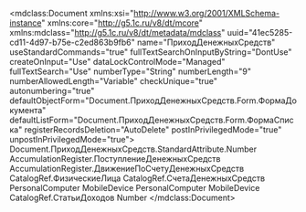 <?xml version="1.0" encoding="UTF-8"?>
<mdclass:Document xmlns:xsi="http://www.w3.org/2001/XMLSchema-instance" xmlns:core="http://g5.1c.ru/v8/dt/mcore" xmlns:mdclass="http://g5.1c.ru/v8/dt/metadata/mdclass" uuid="41ec5285-cd11-4d97-b75e-c2ed863b9fb6" name="ПриходДенежныхСредств" useStandardCommands="true" fullTextSearchOnInputByString="DontUse" createOnInput="Use" dataLockControlMode="Managed" fullTextSearch="Use" numberType="String" numberLength="9" numberAllowedLength="Variable" checkUnique="true" autonumbering="true" defaultObjectForm="Document.ПриходДенежныхСредств.Form.ФормаДокумента" defaultListForm="Document.ПриходДенежныхСредств.Form.ФормаСписка" registerRecordsDeletion="AutoDelete" postInPrivilegedMode="true" unpostInPrivilegedMode="true">
    <inputByString>Document.ПриходДенежныхСредств.StandardAttribute.Number</inputByString>
    <registerRecords>AccumulationRegister.ПоступлениеДенежныхСредств</registerRecords>
    <registerRecords>AccumulationRegister.ДвижениеПоСчетуДенежныхСредств</registerRecords>
  <synonym key="ru" value="Приход денежных средств"/>
  <objectPresentation key="ru" value="Приход денег"/>
  <listPresentation key="ru" value="Принесли"/>
  <producedTypes>
    <objectType typeId="f9a2da3e-a5d3-4503-8c2c-72b412a5788c" valueTypeId="89d8e396-6120-42fc-9ecd-d295bed7f2a1"/>
    <refType typeId="53b5c980-7751-4270-9a2c-b3b50bbf326d" valueTypeId="96aa3be5-a921-426b-bd07-f5901c24d117"/>
    <selectionType typeId="2cc32648-ada2-4fe5-a581-03081c74bb29" valueTypeId="619829ee-63be-4e1b-b33a-76ffe4ac5071"/>
    <listType typeId="6e8bed7b-7959-4183-9a82-84c00eb875b0" valueTypeId="c945a1ad-7b92-4639-a09a-38e23c95d8ca"/>
    <managerType typeId="3d2ac258-0656-4d9f-a70e-1a5124cd9b23" valueTypeId="3f9db3ba-3e59-4648-b3f5-cbe421e24c04"/>
  </producedTypes>
  <attributes uuid="2d6916fb-e2ce-41ef-8128-9b779a7152c4" name="КтоПринес" fillChecking="ShowError" fullTextSearch="Use">
    <synonym key="ru" value="Кто принес"/>
    <type>
      <types>CatalogRef.ФизическиеЛица</types>
    </type>
    <minValue xsi:type="core:NullValue"/>
    <maxValue xsi:type="core:NullValue"/>
    <fillValue xsi:type="core:NullValue"/>
  </attributes>
  <attributes uuid="aeb7c50c-a15a-4bf8-9071-c2ef09d7861b" name="СчетДенежныхСредств" fillChecking="ShowError" fullTextSearch="Use">
    <synonym key="ru" value="Счет"/>
    <type>
      <types>CatalogRef.СчетаДенежныхСредств</types>
    </type>
    <minValue xsi:type="core:NullValue"/>
    <maxValue xsi:type="core:NullValue"/>
    <fillValue xsi:type="core:NullValue"/>
  </attributes>
  <forms uuid="325e77a1-007a-4f8a-8892-41a128917f51" name="ФормаДокумента">
    <usePurposes>PersonalComputer</usePurposes>
    <usePurposes>MobileDevice</usePurposes>
    <synonym key="ru" value="Форма документа"/>
  </forms>
  <forms uuid="109ec42e-9c4b-4220-b415-7d95a6e919e2" name="ФормаСписка">
    <usePurposes>PersonalComputer</usePurposes>
    <usePurposes>MobileDevice</usePurposes>
    <synonym key="ru" value="Форма списка"/>
  </forms>
  <tabularSections uuid="2247ec5f-07e8-4b13-bcc5-80a6ef3913ac" name="Деньги">
    <synonym key="ru" value="Деньги"/>
    <producedTypes>
      <objectType typeId="9e97fa03-45c0-4f6c-a40a-6c8254f6a702" valueTypeId="fc1c9422-d72f-4970-80d2-525b431308d6"/>
      <rowType typeId="939b409c-d898-4c55-83b2-86f8c8778302" valueTypeId="51081874-bd81-4b82-965d-ff2468bc0ce4"/>
    </producedTypes>
    <attributes uuid="0739958f-a099-413f-80c6-cbe5a2832d6a" name="СтатьяДохода" fullTextSearch="Use">
      <synonym key="ru" value="Статья дохода"/>
      <type>
        <types>CatalogRef.СтатьиДоходов</types>
      </type>
      <minValue xsi:type="core:NullValue"/>
      <maxValue xsi:type="core:NullValue"/>
    </attributes>
    <attributes uuid="67a17c44-1247-4abb-9d55-990373f1c85f" name="Сумма" fullTextSearch="Use">
      <synonym key="ru" value="Сумма"/>
      <type>
        <types>Number</types>
        <numberQualifiers precision="15" scale="2"/>
      </type>
      <minValue xsi:type="core:NullValue"/>
      <maxValue xsi:type="core:NullValue"/>
    </attributes>
  </tabularSections>
</mdclass:Document>
